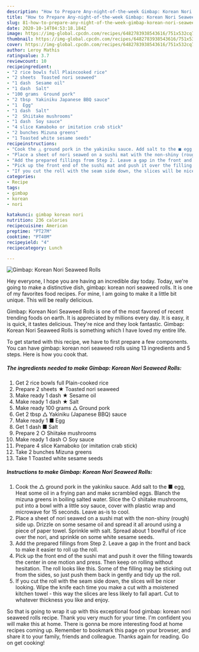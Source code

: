 ```yaml
---
description: "How to Prepare Any-night-of-the-week Gimbap: Korean Nori Seaweed Rolls"
title: "How to Prepare Any-night-of-the-week Gimbap: Korean Nori Seaweed Rolls"
slug: 81-how-to-prepare-any-night-of-the-week-gimbap-korean-nori-seaweed-rolls
date: 2020-10-14T04:53:18.184Z
image: https://img-global.cpcdn.com/recipes/6482783938543616/751x532cq70/gimbap-korean-nori-seaweed-rolls-recipe-main-photo.jpg
thumbnail: https://img-global.cpcdn.com/recipes/6482783938543616/751x532cq70/gimbap-korean-nori-seaweed-rolls-recipe-main-photo.jpg
cover: https://img-global.cpcdn.com/recipes/6482783938543616/751x532cq70/gimbap-korean-nori-seaweed-rolls-recipe-main-photo.jpg
author: Leroy Mathis
ratingvalue: 3.7
reviewcount: 10
recipeingredient:
- "2 rice bowls full Plaincooked rice"
- "2 sheets  Toasted nori seaweed"
- "1 dash  Sesame oil"
- "1 dash  Salt"
- "100 grams  Ground pork"
- "2 tbsp  Yakiniku Japanese BBQ sauce"
- "1  Egg"
- "1 dash  Salt"
- "2  Shiitake mushrooms"
- "1 dash  Soy sauce"
- "4 slice Kamaboko or imitation crab stick"
- "2 bunches Mizuna greens"
- "1 Toasted white sesame seeds"
recipeinstructions:
- "Cook the △ ground pork in the yakiniku sauce. Add salt to the ■ egg, Heat some oil in a frying pan and make scrambled eggs. Blanch the mizuna greens in boiling salted water. Slice the ○ shiitake mushrooms, put into a bowl with a little soy sauce, cover with plastic wrap and microwave for 15 seconds. Leave as-is to cool."
- "Place a sheet of nori seawed on a sushi mat with the non-shiny (rough) side up. Drizzle on some sesame oil and spread it all around using a piece of paper towel. Sprinkle with salt. Spread about 1 bowlful of rice over the nori, and sprinkle on some white sesame seeds."
- "Add the prepared fillings from Step 2. Leave a gap in the front and back to make it easier to roll up the roll."
- "Pick up the front end of the sushi mat and push it over the filling towards the center in one motion and press. Then keep on rolling without hesitation. The roll looks like this. Some of the filling may be sticking out from the sides, so just push them back in gently and tidy up the roll."
- "If you cut the roll with the seam side down, the slices will be nicer looking. Wipe the knife each time you make a cut with a moistened kitchen towel - this way the slices are less likely to fall apart. Cut to whatever thickness you like and enjoy."
categories:
- Recipe
tags:
- gimbap
- korean
- nori

katakunci: gimbap korean nori 
nutrition: 236 calories
recipecuisine: American
preptime: "PT27M"
cooktime: "PT40M"
recipeyield: "4"
recipecategory: Lunch

---
```



![Gimbap: Korean Nori Seaweed Rolls](https://img-global.cpcdn.com/recipes/6482783938543616/751x532cq70/gimbap-korean-nori-seaweed-rolls-recipe-main-photo.jpg)

Hey everyone, I hope you are having an incredible day today. Today, we're going to make a distinctive dish, gimbap: korean nori seaweed rolls. It is one of my favorites food recipes. For mine, I am going to make it a little bit unique. This will be really delicious.



Gimbap: Korean Nori Seaweed Rolls is one of the most favored of recent trending foods on earth. It is appreciated by millions every day. It is easy, it is quick, it tastes delicious. They're nice and they look fantastic. Gimbap: Korean Nori Seaweed Rolls is something which I have loved my entire life.


To get started with this recipe, we have to first prepare a few components. You can have gimbap: korean nori seaweed rolls using 13 ingredients and 5 steps. Here is how you cook that.

<!--inarticleads1-->

##### The ingredients needed to make Gimbap: Korean Nori Seaweed Rolls:

1. Get 2 rice bowls full Plain-cooked rice
1. Prepare 2 sheets ★ Toasted nori seaweed
1. Make ready 1 dash ★ Sesame oil
1. Make ready 1 dash ★ Salt
1. Make ready 100 grams △ Ground pork
1. Get 2 tbsp △ Yakiniku (Japanese BBQ) sauce
1. Make ready 1 ■ Egg
1. Get 1 dash ■ Salt
1. Prepare 2 ○ Shiitake mushrooms
1. Make ready 1 dash ○ Soy sauce
1. Prepare 4 slice Kamaboko (or imitation crab stick)
1. Take 2 bunches Mizuna greens
1. Take 1 Toasted white sesame seeds




<!--inarticleads2-->

##### Instructions to make Gimbap: Korean Nori Seaweed Rolls:

1. Cook the △ ground pork in the yakiniku sauce. Add salt to the ■ egg, Heat some oil in a frying pan and make scrambled eggs. Blanch the mizuna greens in boiling salted water. Slice the ○ shiitake mushrooms, put into a bowl with a little soy sauce, cover with plastic wrap and microwave for 15 seconds. Leave as-is to cool.
1. Place a sheet of nori seawed on a sushi mat with the non-shiny (rough) side up. Drizzle on some sesame oil and spread it all around using a piece of paper towel. Sprinkle with salt. Spread about 1 bowlful of rice over the nori, and sprinkle on some white sesame seeds.
1. Add the prepared fillings from Step 2. Leave a gap in the front and back to make it easier to roll up the roll.
1. Pick up the front end of the sushi mat and push it over the filling towards the center in one motion and press. Then keep on rolling without hesitation. The roll looks like this. Some of the filling may be sticking out from the sides, so just push them back in gently and tidy up the roll.
1. If you cut the roll with the seam side down, the slices will be nicer looking. Wipe the knife each time you make a cut with a moistened kitchen towel - this way the slices are less likely to fall apart. Cut to whatever thickness you like and enjoy.




So that is going to wrap it up with this exceptional food gimbap: korean nori seaweed rolls recipe. Thank you very much for your time. I'm confident you will make this at home. There is gonna be more interesting food at home recipes coming up. Remember to bookmark this page on your browser, and share it to your family, friends and colleague. Thanks again for reading. Go on get cooking!
